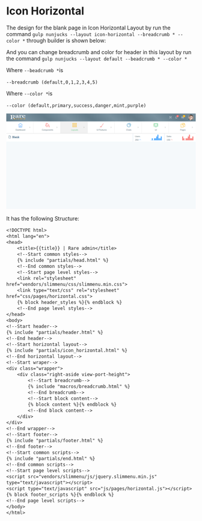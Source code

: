 # Icon Horizontal

The design for the blank page in Icon Horizontal Layout by run the command `gulp nunjucks --layout icon-horizontal --breadcrumb * --color *` through builder is shown below:

And you can change breadcrumb and color for header in this layout by run the command `gulp nunjucks --layout default --beadcrumb * --color *`

Where `--beadcrumb *`is

`--breadcrumb (default,0,1,2,3,4,5)`

Where `--color *`is

`--color (default,primary,success,danger,mint,purple)`

![](../../.gitbook/assets/rare73.png)

It has the following Structure:

```text
<!DOCTYPE html>
<html lang="en">
<head>
    <title>{{title}} | Rare admin</title>
    <!--Start common styles-->
    {% include "partials/head.html" %}
    <!--End common styles-->
    <!--Start page level styles-->
    <link rel="stylesheet" href="vendors/slimmenu/css/slimmenu.min.css">
    <link type="text/css" rel="stylesheet" href="css/pages/horizontal.css">
    {% block header_styles %}{% endblock %}
    <!--End page level styles-->
</head>
<body>
<!--Start header-->
{% include "partials/header.html" %}
<!--End header-->
<!--Start horizontal layout-->
{% include "partials/icon_horizontal.html" %}
<!--End horizontal layout-->
<!--Start wraper-->
<div class="wrapper">
    <div class="right-aside view-port-height">
        <!--Start breadcrumb-->
        {% include "macros/breadcrumb.html" %}
        <!--End breadcrumb-->
        <!--Start block content-->
        {% block content %}{% endblock %}
        <!--End block content-->
    </div>
</div>
<!--End wrapper-->
<!--Start footer-->
{% include "partials/footer.html" %}
<!--End footer-->
<!--Start common scripts-->
{% include "partials/end.html" %}
<!--End common scripts-->
<!--Start page level scripts-->
<script src="vendors/slimmenu/js/jquery.slimmenu.min.js" type="text/javascript"></script>
<script type="text/javascript" src="js/pages/horizontal.js"></script>
{% block footer_scripts %}{% endblock %}
<!--End page level scripts-->
</body>
</html>
```

